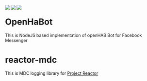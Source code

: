 <div align="center">    
 <img src="https://img.shields.io/github/license/create1st/reactor-mdc.svg" align="left" />
 <img src="https://img.shields.io/badge/projectreactor.io-3.3.1.RELEASE-green.svg" align="left" />
 <img src="https://img.shields.io/badge/PRs-welcome-green.svg" align="left" />
</div>

# OpenHaBot
This is NodeJS based implementation of openHAB Bot for Facebook Messenger

# reactor-mdc
This is MDC logging library for [Project Reactor](http://projectreactor.io)
